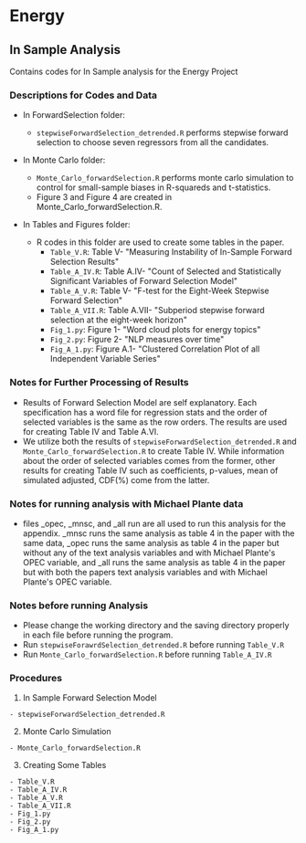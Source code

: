 # Energy
## In Sample Analysis

Contains codes for In Sample analysis for the Energy Project

### Descriptions for Codes and Data
- In ForwardSelection folder: 
  - ```stepwiseForwardSelection_detrended.R``` performs stepwise forward selection to choose seven regressors from all the candidates.
- In Monte Carlo folder:
  - ```Monte_Carlo_forwardSelection.R``` performs monte carlo simulation to control for small-sample biases in R-squareds and t-statistics.
  - Figure 3 and Figure 4 are created in Monte_Carlo_forwardSelection.R.

- In Tables and Figures folder: 
  - R codes in this folder are used to create some tables in the paper. 
    - ```Table_V.R```: Table V- "Measuring Instability of In-Sample Forward Selection Results"
    - ```Table_A_IV.R```: Table A.IV- "Count of Selected and Statistically Significant Variables of Forward Selection Model"
    - ```Table_A_V.R```: Table V- "F-test for the Eight-Week Stepwise Forward Selection"
    - ```Table_A_VII.R```: Table A.VII- "Subperiod stepwise forward selection at the eight-week horizon"
    - ```Fig_1.py```: Figure 1- "Word cloud plots for energy topics" 
    - ```Fig_2.py```: Figure 2- "NLP measures over time"
    - ```Fig_A_1.py```: Figure A.1- "Clustered Correlation Plot of all Independent Variable Series"
 
 
### Notes for Further Processing of Results
- Results of Forward Selection Model are self explanatory. Each specification has a word file for regression stats and the order of selected variables is the same as the row orders. The results are used for creating Table IV and Table A.VI. 
- We utilize both the results of ```stepwiseForwardSelection_detrended.R``` and ```Monte_Carlo_forwardSelection.R``` to create Table IV. While information about the order of selected variables comes from the former, other results for creating Table IV such as coefficients, p-values, mean of simulated adjusted, CDF(%) come from the latter.

### Notes for running analysis with Michael Plante data
- files _opec, _mnsc, and _all run are all used to run this analysis for the appendix. _mnsc runs the same analysis as table 4 in the paper with the same data, _opec runs the same analysis as table 4 in the paper but without any of the text analysis variables and with Michael Plante's OPEC variable, and _all runs the same analysis as table 4 in the paper but with both the papers text analysis variables and with Michael Plante's OPEC variable.


### Notes before running Analysis
- Please change the working directory and the saving directory properly in each file before running the program.
- Run ```stepwiseForawrdSelection_detrended.R``` before running ```Table_V.R```
- Run ```Monte_Carlo_forwardSelection.R``` before running ```Table_A_IV.R```

### Procedures
1. In Sample Forward Selection Model
```
- stepwiseForwardSelection_detrended.R
```

2. Monte Carlo Simulation
```
- Monte_Carlo_forwardSelection.R
```
3. Creating Some Tables
```
- Table_V.R
- Table_A_IV.R 
- Table_A_V.R
- Table_A_VII.R
- Fig_1.py
- Fig_2.py
- Fig_A_1.py
```
